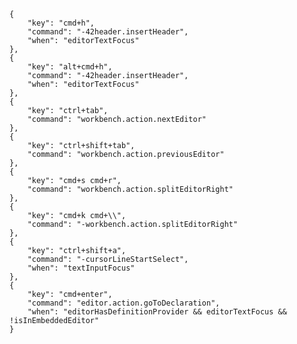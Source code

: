 	{
	    "key": "cmd+h",
	    "command": "-42header.insertHeader",
	    "when": "editorTextFocus"
	},
	{
	    "key": "alt+cmd+h",
	    "command": "-42header.insertHeader",
	    "when": "editorTextFocus"
	},
	{
		"key": "ctrl+tab",
	    "command": "workbench.action.nextEditor"
	},
	{
	    "key": "ctrl+shift+tab",
	    "command": "workbench.action.previousEditor"
	},
	{
		"key": "cmd+s cmd+r",
		"command": "workbench.action.splitEditorRight"
	},
	{
		"key": "cmd+k cmd+\\",
		"command": "-workbench.action.splitEditorRight"
	},
	{
		"key": "ctrl+shift+a",
		"command": "-cursorLineStartSelect",
		"when": "textInputFocus"
	},
	{
		"key": "cmd+enter",
		"command": "editor.action.goToDeclaration",
		"when": "editorHasDefinitionProvider && editorTextFocus && !isInEmbeddedEditor"
	}
